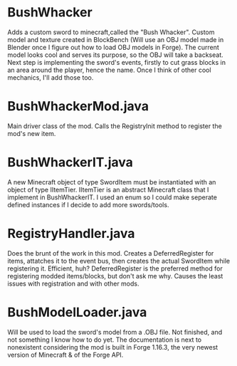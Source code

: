 # BushWhacker
Adds a custom sword to minecraft,called the "Bush Whacker". 
Custom model and texture created in BlockBench (Will use an OBJ model made in Blender once I figure out how to load OBJ models in Forge).
The current model looks cool and serves its purpose, so the OBJ will take a backseat.
Next step is implementing the sword's events, firstly to cut grass blocks in an area around the player, hence the name. Once I think of other cool mechanics, I'll add those too.

# BushWhackerMod.java
Main driver class of the mod. Calls the RegistryInit method to register the mod's new item.

# BushWhackerIT.java
A new Minecraft object of type SwordItem must be instantiated with an object of type IItemTier. IItemTier is an abstract Minecraft class that I implement in BushWhackerIT. 
I used an enum so I could make seperate defined instances if I decide to add more swords/tools.

# RegistryHandler.java
Does the brunt of the work in this mod. Creates a DeferredRegister for items, attatches it to the event bus, then creates the actual SwordItem while registering it. 
Efficient, huh?
DeferredRegister is the preferred method for registering modded items/blocks, but don't ask me why. Causes the least issues with registration and with other mods.

# BushModelLoader.java
Will be used to load the sword's model from a .OBJ file. Not finished, and not something I know how to do yet. The documentation is next to nonexistent
considering the mod is built in Forge 1.16.3, the very newest version of Minecraft & of the Forge API.

